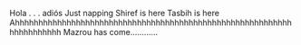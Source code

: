 Hola 
.
.
.
adiós
Just napping
Shiref is here
Tasbih is here           Ahhhhhhhhhhhhhhhhhhhhhhhhhhhhhhhhhhhhhhhhhhhhhhhhhhhhhhhhhhhhhhhhhhhhhh
Mazrou has come............
